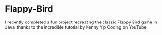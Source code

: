 # Flappy-Bird
I recently completed a fun project recreating the classic Flappy Bird game in Java, thanks to the incredible tutorial by Kenny Yip Coding on YouTube. 
